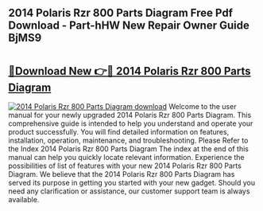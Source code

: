 ## 2014 Polaris Rzr 800 Parts Diagram Free Pdf Download - Part-hHW New Repair Owner Guide BjMS9

# <h2><a href="http://dfk7vt.blite.top/?on=2014+Polaris+Rzr+800+Parts+Diagram">🔗Download New 👉🔴 2014 Polaris Rzr 800 Parts Diagram</a></h2>

[![2014 Polaris Rzr 800 Parts Diagram download](https://i.imgur.com/lujVjoI.png)](http://dfk7vt.blite.top/?on=2014+Polaris+Rzr+800+Parts+Diagram)
Welcome to the user manual for your newly upgraded 2014 Polaris Rzr 800 Parts Diagram. This comprehensive guide is intended to help you understand and operate your product successfully. You will find detailed information on features, installation, operation, maintenance, and troubleshooting. Please Refer to the Index 2014 Polaris Rzr 800 Parts Diagram The index at the end of this manual can help you quickly locate relevant information. Experience the possibilities of list of features with your new 2014 Polaris Rzr 800 Parts Diagram. We believe that the 2014 Polaris Rzr 800 Parts Diagram has served its purpose in getting you started with your new gadget. Should you need any clarification or assistance, our customer support team is always available.
